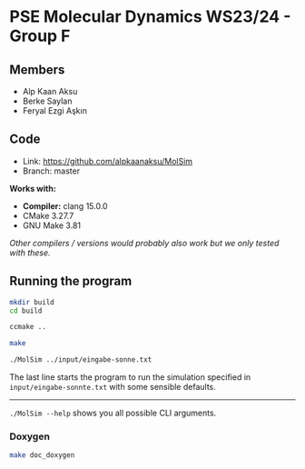 # PSE Molecular Dynamics WS23/24 - Group F

## Members
- Alp Kaan Aksu
- Berke Saylan
- Feryal Ezgi Aşkın

## Code
- Link:     https://github.com/alpkaanaksu/MolSim
- Branch:   master

**Works with:**
- **Compiler:** clang 15.0.0
- CMake 3.27.7
- GNU Make 3.81

*Other compilers / versions would probably also work but we only tested with these.*


## Running the program

```bash
mkdir build
cd build
```

```bash
ccmake ..
```

```bash
make
```

```bash
./MolSim ../input/eingabe-sonne.txt
```

The last line starts the program to run the simulation specified in `input/eingabe-sonnte.txt` with some sensible defaults. 

---

`./MolSim --help` shows you all possible CLI arguments.

### Doxygen

```bash
make doc_doxygen
```